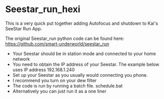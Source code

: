 # Seestar_run_hexi

This is a very quick put together adding Autofocus and shutdown to Kai's SeeStar Run App.  

The original Seestar_run python code can be found here:  https://github.com/smart-underworld/seestar_run

*  Your Seestar should be in station mode and connected to your home network
*  You need to obtain the IP address of your Seestar.  The example below uses IP address 192.168.1.240
*  Set up your Seestar as you usually would connecting you phone.
*  I recommend you turn on your dew filter
*  The code is run by running a batch file.  schedule.bat
*  Alternatively you can just run it as a one liner